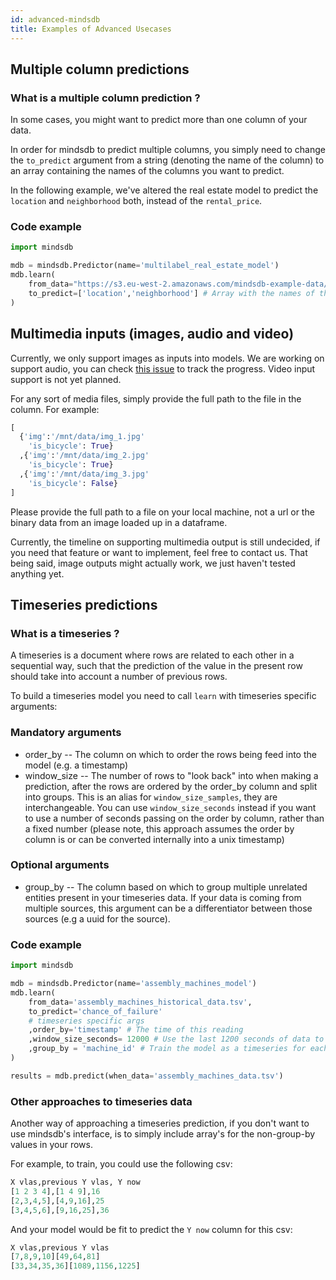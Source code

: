 ```yaml
---
id: advanced-mindsdb
title: Examples of Advanced Usecases
---
```


## Multiple column predictions

### What is a multiple column prediction ?
In some cases, you might want to predict more than one column of your data.

In order for mindsdb to predict multiple columns, you simply need to change the `to_predict` argument from a string (denoting the name of the column) to an array containing the names of the columns you want to predict.

In the following example, we've altered the real estate model to predict the `location` and `neighborhood` both, instead of the `rental_price`.

### Code example
```python
import mindsdb

mdb = mindsdb.Predictor(name='multilabel_real_estate_model')
mdb.learn(
    from_data="https://s3.eu-west-2.amazonaws.com/mindsdb-example-data/home_rentals.csv",
    to_predict=['location','neighborhood'] # Array with the names of the columns we want to predict
)
```


## Multimedia inputs (images, audio and video)

Currently, we only support images as inputs into models. We are working on support audio, you can check [this issue](https://github.com/mindsdb/mindsdb/issues/124) to track the progress. Video input support is not yet planned.

For any sort of media files, simply provide the full path to the file in the column. For example:

```python
[
  {'img':'/mnt/data/img_1.jpg'
    'is_bicycle': True}
  ,{'img':'/mnt/data/img_2.jpg'
    'is_bicycle': True}
  ,{'img':'/mnt/data/img_3.jpg'
    'is_bicycle': False}
]
```

Please provide the full path to a file on your local machine, not a url or the binary data from an image loaded up in a dataframe.

Currently, the timeline on supporting multimedia output is still undecided, if you need that feature or want to implement, feel free to contact us. That being said, image outputs might actually work, we just haven't tested anything yet.


## Timeseries predictions

### What is a timeseries ?
A timeseries is a document where rows are related to each other in a sequential way, such that the prediction of the value in the present row should take into account a number of previous rows.

To build a timeseries model you need to call `learn` with timeseries specific arguments:

### Mandatory arguments
* order_by  -- The column on which to order the rows being feed into the model (e.g. a timestamp)
* window_size -- The number of rows to "look back" into when making a prediction, after the rows are ordered by the order_by column and split into groups. This is an alias for `window_size_samples`, they are interchangeable. You can use `window_size_seconds` instead if you want to use a number of seconds passing on the order by column, rather than a fixed number (please note, this approach assumes the order by column is or can be converted internally into a unix timestamp)

### Optional arguments
* group_by -- The column based on which to group multiple unrelated entities present in your timeseries data. If your data is coming from multiple sources, this argument can be a differentiator between those sources (e.g a uuid for the source).

### Code example
```python
import mindsdb

mdb = mindsdb.Predictor(name='assembly_machines_model')
mdb.learn(
    from_data='assembly_machines_historical_data.tsv',
    to_predict='chance_of_failure'
    # timeseries specific args
    ,order_by='timestamp' # The time of this reading
    ,window_size_seconds= 12000 # Use the last 1200 seconds of data to train for the prediction of a row, If you want a fixed nr of rows, use window_size_samples instead
    ,group_by = 'machine_id' # Train the model as a timeseries for each individual machine
)

results = mdb.predict(when_data='assembly_machines_data.tsv')
```

### Other approaches to timeseries data

Another way of approaching a timeseries prediction, if you don't want to use mindsdb's interface, is to simply include array's for the non-group-by values in your rows.

For example, to train, you could use the following csv:

```python
X vlas,previous Y vlas, Y now
[1 2 3 4],[1 4 9],16
[2,3,4,5],[4,9,16],25
[3,4,5,6],[9,16,25],36
```

And your model would be fit to predict the `Y now` column for this csv:

```python
X vlas,previous Y vlas
[7,8,9,10][49,64,81]
[33,34,35,36][1089,1156,1225]
```
